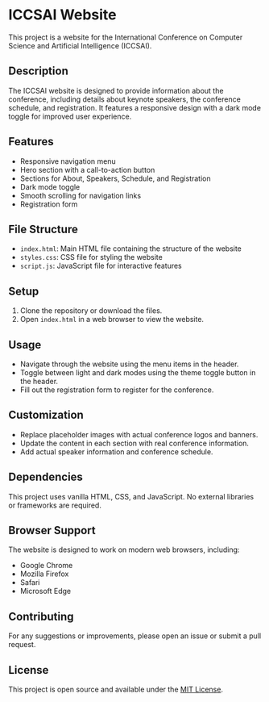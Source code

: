 
# ICCSAI Website

This project is a website for the International Conference on Computer Science and Artificial Intelligence (ICCSAI).

## Description

The ICCSAI website is designed to provide information about the conference, including details about keynote speakers, the conference schedule, and registration. It features a responsive design with a dark mode toggle for improved user experience.

## Features

- Responsive navigation menu
- Hero section with a call-to-action button
- Sections for About, Speakers, Schedule, and Registration
- Dark mode toggle
- Smooth scrolling for navigation links
- Registration form

## File Structure

- `index.html`: Main HTML file containing the structure of the website
- `styles.css`: CSS file for styling the website
- `script.js`: JavaScript file for interactive features

## Setup

1. Clone the repository or download the files.
2. Open `index.html` in a web browser to view the website.

## Usage

- Navigate through the website using the menu items in the header.
- Toggle between light and dark modes using the theme toggle button in the header.
- Fill out the registration form to register for the conference.

## Customization

- Replace placeholder images with actual conference logos and banners.
- Update the content in each section with real conference information.
- Add actual speaker information and conference schedule.

## Dependencies

This project uses vanilla HTML, CSS, and JavaScript. No external libraries or frameworks are required.

## Browser Support

The website is designed to work on modern web browsers, including:
- Google Chrome
- Mozilla Firefox
- Safari
- Microsoft Edge

## Contributing

For any suggestions or improvements, please open an issue or submit a pull request.

## License

This project is open source and available under the [MIT License](LICENSE).
